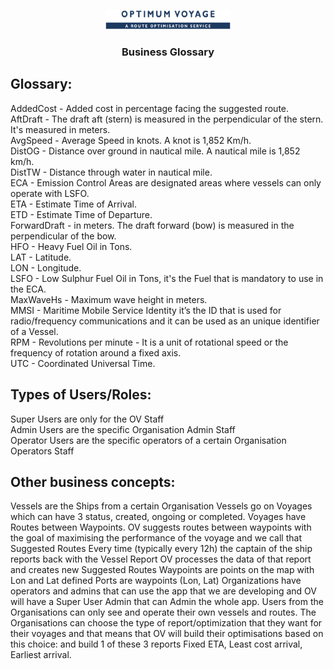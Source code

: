 <p align="center">
  <a href="" rel="noopener">
 <img width=200px src="src/client/assets/images/Logo.png" alt="Optimum Voyage logo"></a>
</p>

<h3 align="center">Business Glossary</h3>

## Glossary:
AddedCost - Added cost in percentage facing the suggested route.<br>
AftDraft - The draft aft (stern) is measured in the perpendicular of the stern. It's measured in meters. <br>
AvgSpeed - Average Speed in knots. A knot is 1,852 Km/h.<br>
DistOG - Distance over ground in nautical mile. A nautical mile is 1,852 km/h.<br>
DistTW - Distance through water in nautical mile.<br>
ECA - Emission Control Areas are designated areas where vessels can only operate with LSFO.<br>
ETA - Estimate Time of Arrival.<br>
ETD - Estimate Time of Departure.<br>
ForwardDraft - in meters. The draft forward (bow) is measured in the perpendicular of the bow.<br>
HFO - Heavy Fuel Oil in Tons.<br>
LAT - Latitude.<br>
LON - Longitude.<br>
LSFO - Low Sulphur Fuel Oil in Tons, it's the Fuel that is mandatory to use in the ECA.<br>
MaxWaveHs - Maximum wave height in meters.<br>
MMSI - Maritime Mobile Service Identity it’s the ID that is used for radio/frequency communications and it can be used as an unique identifier of a Vessel.<br>
RPM - Revolutions per minute - It is a unit of rotational speed or the frequency of rotation around a fixed axis.<br>
UTC - Coordinated Universal Time.<br>

## Types of Users/Roles:
Super Users are only for the OV Staff<br>
Admin Users are the specific Organisation Admin Staff<br>
Operator Users are the specific operators of a certain Organisation Operators Staff<br>

## Other business concepts:
Vessels are the Ships from a certain Organisation Vessels go on Voyages which
can have 3 status, created, ongoing or completed. Voyages have Routes between
Waypoints. OV suggests routes between waypoints with the goal of maximising the
performance of the voyage and we call that Suggested Routes Every time
(typically every 12h) the captain of the ship reports back with the Vessel
Report OV processes the data of that report and creates new Suggested Routes
Waypoints are points on the map with Lon and Lat defined Ports are waypoints
(Lon, Lat) Organizations have operators and admins that can use the app that we
are developing and OV will have a Super User Admin that can Admin the whole app.
Users from the Organisations can only see and operate their own vessels and
routes. The Organisations can choose the type of report/optimization that they
want for their voyages and that means that OV will build their optimisations
based on this choice: and build 1 of these 3 reports Fixed ETA, Least cost
arrival, Earliest arrival.
